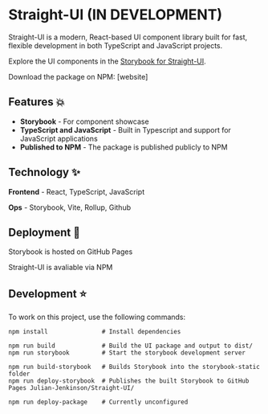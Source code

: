 # Straight-UI (IN DEVELOPMENT)
Straight-UI is a modern, React-based UI component library built for fast, flexible development in both TypeScript and JavaScript projects.

Explore the UI components in the [Storybook for Straight-UI](https://Julian-Jenkinson.github.io/Straight-UI/).

Download the package on NPM: [website]

## Features 💥
- **Storybook** - For component showcase
- **TypeScript and JavaScript** - Built in Typescript and support for JavaScript applications 
- **Published to NPM** - The package is published publicly to NPM

## Technology ✨ 
**Frontend** - React, TypeScript, JavaScript 

**Ops** - Storybook, Vite, Rollup, Github

##  Deployment 💫

Storybook is hosted on GitHub Pages

Straight-UI is avaliable via NPM

## Development ⭐

To work on this project, use the following commands:

```
npm install               # Install dependencies

npm run build             # Build the UI package and output to dist/
npm run storybook         # Start the storybook development server

npm run build-storybook   # Builds Storybook into the storybook-static folder
npm run deploy-storybook  # Publishes the built Storybook to GitHub Pages Julian-Jenkinson/Straight-UI/

npm run deploy-package    # Currently unconfigured

```
